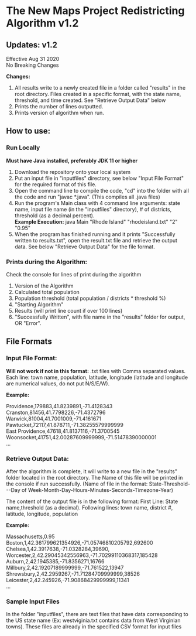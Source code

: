# The New Maps Project Redistricting Algorithm v1.2

## Updates: v1.2 
Effective Aug 31 2020  
No Breaking Changes  
  
**Changes:**
1. All results write to a newly created file in a folder called "results" in the root directory. Files created in a specific format, with the state name, threshold, and time created. See "Retrieve Output Data" below
2. Prints the number of lines outputted.
3. Prints version of algorithm when run.


## How to use:

### Run Locally 

**Must have Java installed, preferably JDK 11 or higher**

1. Download the repository onto your local system
2. Put an input file in "inputfiles" directory, see below "Input File Format" for the required format of this file.    
3. Open the command line to compile the code, "cd" into the folder with all the code and run "javac \*.java". (This compiles all .java files)   
4. Run the program's Main class with 4 command line arguments: state name, input file name (in the "inputfiles" directory), # of districts, threshold (as a decimal percent).   
**Example Execution:** java Main "Rhode Island" "rhodeisland.txt" "2" "0.95"
5. When the program has finished running and it prints "Successfully written to results.txt", open the result.txt file and retrieve the output data. See below "Retrieve Output Data" for the file format. 

### Prints during the Algorithm:  
Check the console for lines of print during the algorithm

1. Version of the Algorithm
2. Calculated total population
3. Population threshold (total population / districts * threshold %)
4. "Starting Algorithm"
5. Results (will print line count if over 100 lines)
6. "Successfully Written", with file name in the "results" folder for output, OR "Error".


## File Formats

### Input File Format: 
**Will not work if not in this format:** .txt files with Comma separated values. Each line: town name, population, latitude, longitude (latitude and longitude are numerical values, do not put N/S/E/W).


**Example:**  
  
Providence,179883,41.8239891,-71.4128343  
Cranston,81456,41.7798226,-71.4372796  
Warwick,81004,41.7001009,-71.4161671  
Pawtucket,72117,41.878711,-71.38255579999999  
East Providence,47618,41.8137116,-71.3700545  
Woonsocket,41751,42.00287609999999,-71.51478390000001  
...   


### Retrieve Output Data: 
After the algorithm is complete, it will write to a new file in the "results" folder located in the root directory. The Name of this file will be printed in the console if run successfully. (Name of file in the format: State-Threshold---Day of Week-Month-Day-Hours-Minutes-Seconds-Timezone-Year)  
  
The content of the output file is in the following format: First Line: State name,threshold (as a decimal). Following lines: town name, district #, latitude, longitude, population

**Example:**  
    
Massachusetts,0.95  
Boston,1,42.361799621354926,-71.05746810205792,692600  
Chelsea,1,42.3917638,-71.0328284,39690,   
Worcester,2,42.29045342556963,-71.70299110368317,185428  
Auburn,2,42.1945385,-71.8356271,16766  
Millbury,2,42.19207189999999,-71.761522,13947  
Shrewsbury,2,42.2959267,-71.71284709999999,38526  
Leicester,2,42.245926,-71.90868429999999,11341  
...  

### Sample Input Files
In the folder "inputfiles", there are text files that have data corresponding to the US state name (Ex: westviginia.txt contains data from West Virginian towns). These files are already in the specified CSV format for input files
